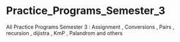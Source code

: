 # Practice_Programs_Semester_3
All Practice Programs Semester 3 :  Assignment , Conversions , Pairs  , recursion , dijistra , KmP , Palandrom and others 

